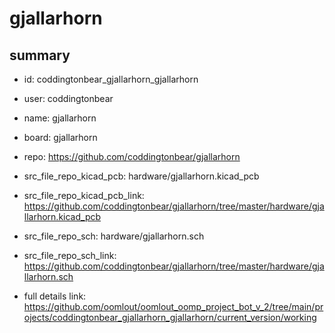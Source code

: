 # gjallarhorn
 
## summary 
* id: coddingtonbear_gjallarhorn_gjallarhorn
* user: coddingtonbear
* name: gjallarhorn
* board: gjallarhorn
* repo: https://github.com/coddingtonbear/gjallarhorn
* src_file_repo_kicad_pcb: hardware/gjallarhorn.kicad_pcb
* src_file_repo_kicad_pcb_link: https://github.com/coddingtonbear/gjallarhorn/tree/master/hardware/gjallarhorn.kicad_pcb


* src_file_repo_sch: hardware/gjallarhorn.sch
* src_file_repo_sch_link: https://github.com/coddingtonbear/gjallarhorn/tree/master/hardware/gjallarhorn.sch
* full details link: https://github.com/oomlout/oomlout_oomp_project_bot_v_2/tree/main/projects/coddingtonbear_gjallarhorn_gjallarhorn/current_version/working  







